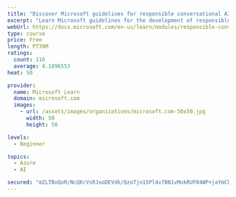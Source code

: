 ```yaml
---
title: "Discover Microsoft guidelines for responsible conversational AI development"
excerpt: "Learn Microsoft guidelines for the development of responsible conversational AI, such as chat bots and voice-controlled systems."
webUrl: https://docs.microsoft.com/en-us/learn/modules/responsible-conversational-ai/
type: course
price: Free
length: PT39M
ratings:
  count: 116
  average: 4.1896553
heat: 50

provider:
  name: Microsoft Learn
  domain: microsoft.com
  images:
    - url: /assets/images/organizations/microsoft.com-50x50.jpg
      width: 50
      height: 50

levels:
  - Beginner

topics:
  - Azure
  - AI

secured: "mZLTBoQoR/NcQKrVsRJuoDEVdk/QzoTjn15Pl4v7BB1vMokRUF04WP+jaYmCkgxpoilNyjH6zDBglKciFAcNqG6w5jOtca5CLs9iLtPhkdI+oX2psJVVW8SRn/9tEHm6Ffp5tuAH9s+lgmgXRbQtXBESs7IZAUWyWDbivoBDC6C33+XnBCejpgK9v5Z20vOx/fdB1zfZMeFE5kWIw4Ck1y7Gk95OiPXqoXHEcmDJCYv8Z8384nfEaJdIqghpmViXf5JlVHCZl3P8Zaulnf+lKImXJtJPHvoqGgo2edVASLyuGN1y3XPSJfJFRnHnvwMZcgIGMqsPiEt8eJkdtBNJ23PaLYo27kKxYSt277o9bO4JODy0bk0LGp9tpAh4L7/e7TZ99/P6hhqTLx78AKfQGKrqawWdRrTX30pxIHOL9SU=;Sijk5JwdSx27t5OFuoz2sA=="
---
```


